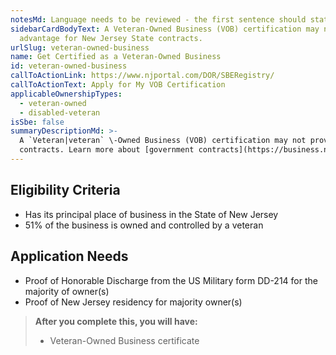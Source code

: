 ```yaml
---
notesMd: Language needs to be reviewed - the first sentence should state a benefit
sidebarCardBodyText: A Veteran-Owned Business (VOB) certification may not provide an
  advantage for New Jersey State contracts.
urlSlug: veteran-owned-business
name: Get Certified as a Veteran-Owned Business
id: veteran-owned-business
callToActionLink: https://www.njportal.com/DOR/SBERegistry/
callToActionText: Apply for My VOB Certification
applicableOwnershipTypes:
  - veteran-owned
  - disabled-veteran
isSbe: false
summaryDescriptionMd: >-
  A `Veteran|veteran` \-Owned Business (VOB) certification may not provide an advantage for New Jersey State
  contracts. Learn more about [government contracts](https://business.nj.gov/pages/contract-with-new-jersey)*.
---
```


## Eligibility Criteria

- Has its principal place of business in the State of New Jersey
- 51% of the business is owned and controlled by a veteran

## Application Needs

- Proof of Honorable Discharge from the US Military form DD-214 for the majority of owner(s)
- Proof of New Jersey residency for majority owner(s)

> **After you complete this, you will have:**
>
> - Veteran-Owned Business certificate

